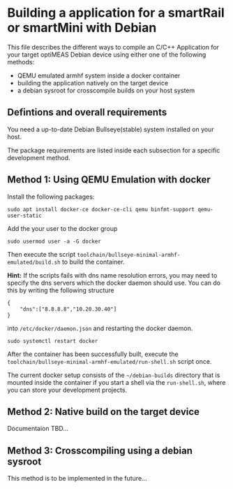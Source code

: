 # Building a application for a smartRail or smartMini with Debian

This file describes the different ways to compile an C/C++ Application for your
target optiMEAS Debian device using either one of the following methods:

* QEMU emulated armhf system inside a docker container
* building the application natively on the target device
* a debian sysroot for crosscompile builds on your host system

## Defintions and overall requirements

You need a up-to-date Debian Bullseye(stable) system installed on your host.

The package requirements are listed inside each subsection for a specific development
method.

## Method 1: Using QEMU Emulation with docker

Install the following packages:

    sudo apt install docker-ce docker-ce-cli qemu binfmt-support qemu-user-static

Add the your user to the docker group

    sudo usermod user -a -G docker

Then execute the script `toolchain/bullseye-minimal-armhf-emulated/build.sh` to build the container.

**Hint:** If the scripts fails with dns name resolution errors, you may need to specify the dns servers
which the docker daemon should use. You can do this by writing the following structure

    {
        "dns":["8.8.8.8","10.20.30.40"]
    }

into `/etc/docker/daemon.json` and restarting the docker daemon.

    sudo systemctl restart docker

After the container has been successfully built, execute the 
`toolchain/bullseye-minimal-armhf-emulated/run-shell.sh` script once.

The current docker setup consists of the `~/debian-builds` directory that is mounted
inside the container if you start a shell via the `run-shell.sh`, where you can store
your development projects.

## Method 2: Native build on the target device

Documentaion TBD...


## Method 3: Crosscompiling using a debian sysroot

This method is to be implemented in the future...
